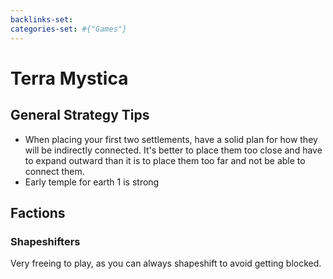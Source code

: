 ```yaml
---
backlinks-set: 
categories-set: #{"Games"}
---
```

# Terra Mystica

## General Strategy Tips

 - When placing your first two settlements, have a solid plan for how they will
   be indirectly connected.
   It's better to place them too close and have to expand outward than it is to
   place them too far and not be able to connect them.
 - Early temple for earth 1 is strong

## Factions

### Shapeshifters

Very freeing to play, as you can always shapeshift to avoid getting blocked.
